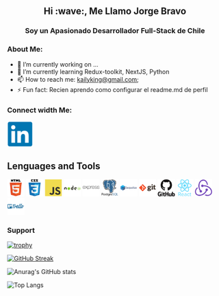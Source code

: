 <div align="left">
    <h2 align="center">Hi :wave:, Me Llamo Jorge Bravo</h2>
    <h3 align="center">Soy un Apasionado Desarrollador Full-Stack de Chile</h3>
</div>

### About Me:
- 🔭 I’m currently working on ...
- 🌱 I’m currently learning Redux-toolkit, NextJS, Python
- 📫 How to reach me: [kailyking@gmail.com](mailto:kailyking@gmail.com);
- ⚡ Fun fact: Recien aprendo como configurar el readme.md de perfil

### Connect width Me:
<div>
    <a href="https://www.linkedin.com/in/jorge-manuel-bravo-sep%C3%BAlveda-a63365175"><img src="https://github.com/devicons/devicon/blob/master/icons/linkedin/linkedin-original.svg" title="LINKEDIN" alt="LINKEDIN"     width="60" height="60" /></a>
</div>


<div align="left">
  <h2>Lenguages and Tools</h2>
  <div>
    <img src="https://github.com/devicons/devicon/blob/master/icons/html5/html5-original-wordmark.svg" title="HTML5" alt="HTML5" width="40" height="40" />
    <img src="https://github.com/devicons/devicon/blob/master/icons/css3/css3-original-wordmark.svg" title="CSS3" alt="CSS3" width="40" height="40" />
    <img src="https://github.com/devicons/devicon/blob/master/icons/javascript/javascript-original.svg" title="JAVASCRIPT" alt="JAVASCRIPT" width="40" height="40" />
    <img src="https://github.com/devicons/devicon/blob/master/icons/nodejs/nodejs-original-wordmark.svg" title="NODEJS" alt="NODEJS" width="40" height="40" />
    <img src="https://github.com/devicons/devicon/blob/master/icons/express/express-original-wordmark.svg" title="EXPRESS" alt="EXPRESS" width="40" height="40" />
    <img src="https://github.com/devicons/devicon/blob/master/icons/postgresql/postgresql-original-wordmark.svg" title="POSTGRESQL" alt="POSTGRESQL" width="40" height="40" />
    <img src="https://github.com/devicons/devicon/blob/master/icons/sequelize/sequelize-original-wordmark.svg" title="SEQUELIZE" alt="SEQUELIZE" width="40" height="40" />
    <img src="https://github.com/devicons/devicon/blob/master/icons/git/git-original-wordmark.svg" title="GIT" alt="GIT" width="40" height="40" />
    <img src="https://github.com/devicons/devicon/blob/master/icons/github/github-original-wordmark.svg" title="GITHUB" alt="GITHUB" width="40" height="40" />
    <img src="https://github.com/devicons/devicon/blob/master/icons/react/react-original-wordmark.svg" title="REACT" alt="REACT" width="40" height="40" />
    <img src="https://github.com/devicons/devicon/blob/master/icons/redux/redux-original.svg" title="REDUX" alt="REDUX" width="40" height="40" />
    <img src="https://github.com/devicons/devicon/blob/master/icons/trello/trello-plain-wordmark.svg" title="TRELLO" alt="TRELLO" width="40" height="40" />
  </div>
</div>



### Support

[![trophy](https://github-profile-trophy.vercel.app/?username=KailyKinG&theme=onedark)](https://github.com/ryo-ma/github-profile-trophy)

[![GitHub Streak](http://github-readme-streak-stats.herokuapp.com?user=KailyKinG&theme=merko&date_format=M%20j%5B%2C%20Y%5D)](https://git.io/streak-stats)

![Anurag's GitHub stats](https://github-readme-stats.vercel.app/api?username=KailyKinG&show_icons=true&theme=merko)

![Top Langs](https://github-readme-stats.vercel.app/api/top-langs/?username=KailyKinG)
